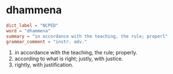 # dhammena

``` toml
dict_label = "NCPED"
word = "dhammena"
summary = "in accordance with the teaching, the rule; properl"
grammar_comment = "instr. adv."
```

1. in accordance with the teaching, the rule; properly.
2. according to what is right; justly, with justice.
3. rightly, with justification.

